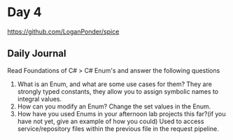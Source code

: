 # Day 4
https://github.com/LoganPonder/spice
## Daily Journal
Read Foundations of C# > C# Enum's and answer the following questions
1. What is an Enum, and what are some use cases for them?
They are strongly typed constants, they allow you to assign symbolic names to integral values.
2. How can you modify an Enum?
Change the set values in the Enum.
3. How have you used Enums in your afternoon lab projects this far?(if you have not yet, give an example of how you could)
Used to access service/repository files within the previous file in the request pipeline.